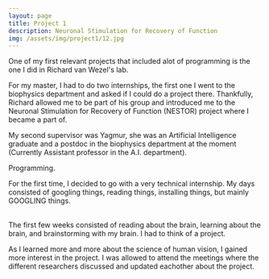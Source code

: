 ```yaml
---
layout: page
title: Project 1
description: Neuronal Stimulation for Recovery of Function
img: /assets/img/project1/12.jpg
---
```


One of my first relevant projects that included alot of programming is the one I did in Richard van Wezel's lab. 

For my master, I had to do two internships, the first one I went to the biophysics department and asked if I could do a project there. Thankfully, Richard allowed me to be part of his group and introduced me to the Neuronal Stimulation for Recovery of Function (NESTOR) project where I became a part of.

My second supervisor was Yagmur, she was an Artificial Intelligence graduate and a postdoc in the biophysics department at the moment (Currently Assistant professor in the A.I. department). 

<div class="img_row">
    <img class="col three" src="{{ site.baseurl }}/assets/img/project1/computer.jpg" alt="" title="example image"/>
</div>
<div class="col three caption">
    Programming.
</div>


For the first time, I decided to go with a very technical internship. My days consisted of googling things, reading things, installing things, but mainly GOOGLING things. 

<div class="img_row">
    <img class="col one left" src="{{ site.baseurl }}/assets/img/project1/books.jpg" alt="" title="example image"/>
    <img class="col one left" src="{{ site.baseurl }}/assets/img/project1/brain.jpg" alt="" title="example image"/>
    <img class="col one left" src="{{ site.baseurl }}/assets/img/project1/brainstorm.jpg" alt="" title="example image"/>
</div>

<div class="col three caption">
The first few weeks consisted of reading about the brain, learning about the brain, and brainstorming
with my brain. I had to think of a project.

As I learned more and more about the science of human vision, I gained more interest in the project. I was allowed to attend the meetings where the different researchers discussed and updated eachother about the project.
</div>

